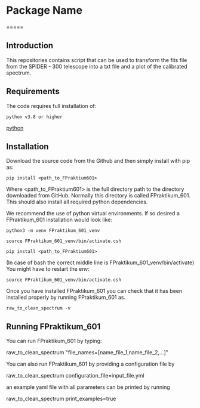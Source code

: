 # Package Name

=====

Introduction
------------
This repositories contains script that can be used to transform the fits file from the SPIDER - 300 telescope into a txt file and a plot of the calibrated spectrum.


Requirements
------------
The code requires full installation of:

    python v3.8 or higher
    


[python](https://www.python.org/)


Installation
------------

Download the source code from the Github and then simply install with pip as:

  	pip install <path_to_FPraktium601>

Where <path_to_FPraktium601> is the full directory path to the directory downloaded from GitHub. Normally this directory is called FPraktikum_601. This should also install all required python dependencies.

We recommend the use of python virtual environments. If so desired a FPraktikum_601 installation would look like:

  	python3 -m venv FPraktikum_601_venv

  	source FPraktikum_601_venv/bin/activate.csh

    pip install <path_to_FPraktium601>

(In case of bash the correct middle line is FPraktikum_601_venv/bin/activate)
You might have to restart the env:

  	source FPraktikum_601_venv/bin/activate.csh

Once you have installed FPraktikum_601 you can check that it has been installed properly by running FPraktikum_601 as.

  	raw_to_clean_spectrum -v 


Running FPraktikum_601 
------------------
You  can run FPraktikum_601 by typing:

raw_to_clean_spectrum "file_names=[name_file_1,name_file_2,...]"

You can also run FPraktikum_601 by providing a configuration file by 

raw_to_clean_spectrum configuration_file=input_file.yml

an example yaml file with all parameters can be printed by running

raw_to_clean_spectrum print_examples=true 

